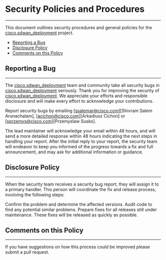 # Security Policies and Procedures

---

This document outlines security procedures and general policies for the [cisco.sdwan_deployment](https://github.com/cisco-open/ansible-collection-sdwan-deployment) project.

- [Reporting a Bug](#reporting-a-bug)
- [Disclosure Policy](#disclosure-policy)
- [Comments on this Policy](#comments-on-this-policy)

## Reporting a Bug

---

The [cisco.sdwan_deployment](https://github.com/cisco-open/ansible-collection-sdwan-deployment) team and community take all security bugs in [cisco.sdwan_deployment](https://github.com/cisco-open/ansible-collection-sdwan-deployment) seriously. Thank you for improving the security of [cisco.sdwan_deployment](https://github.com/cisco-open/ansible-collection-sdwan-deployment). We appreciate your efforts and responsible disclosure and will make every effort to acknowledge your contributions.

Report security bugs by emailing [ssalemar@cisco.com][Shivram Salem Arunachalam], [acichon@cisco.com][Arkadiusz Cichon] or [sprzemys@cisco.com][Przemyslaw Susko].

The lead maintainer will acknowledge your email within 48 hours, and will send a more detailed response within 48 hours indicating the next steps in handling your report. After the initial reply to your report, the security team will endeavor to keep you informed of the progress towards a fix and full announcement, and may ask for additional information or guidance.

## Disclosure Policy

---

When the security team receives a security bug report, they will assign it to a primary handler. This person will coordinate the fix and release process, involving the following steps:

Confirm the problem and determine the affected versions.
Audit code to find any potential similar problems.
Prepare fixes for all releases still under maintenance. These fixes will be released as quickly as possible.

## Comments on this Policy

---

If you have suggestions on how this process could be improved please submit a pull request.
